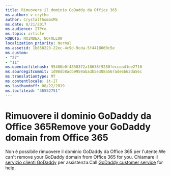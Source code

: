 ```yaml
---
title: Rimuovere il dominio GoDaddy da Office 365
ms.author: v-crytho
author: CrystalThomasMS
ms.date: 8/21/2017
ms.audience: ITPro
ms.topic: article
ROBOTS: NOINDEX, NOFOLLOW
localization_priority: Normal
ms.assetid: 1b858223-22ec-4c9d-9cda-5f4418060c5e
ms.custom:
- "27"
- "11"
ms.openlocfilehash: 95406b0f4858372a18638f9280feccea41ee2710
ms.sourcegitcommit: 1d98db8acb9959aba3b5e308a567ade6b62da56c
ms.translationtype: MT
ms.contentlocale: it-IT
ms.lasthandoff: 08/22/2019
ms.locfileid: "36552751"
---
```

# <a name="remove-your-godaddy-domain-from-office-365"></a><span data-ttu-id="d837a-102">Rimuovere il dominio GoDaddy da Office 365</span><span class="sxs-lookup"><span data-stu-id="d837a-102">Remove your GoDaddy domain from Office 365</span></span>

<span data-ttu-id="d837a-103">Non è possibile rimuovere il dominio GoDaddy da Office 365 per l'utente.</span><span class="sxs-lookup"><span data-stu-id="d837a-103">We can't remove your GoDaddy domain from Office 365 for you.</span></span> <span data-ttu-id="d837a-104">Chiamare il [servizio clienti GoDaddy](https://www.godaddy.com/contact-us.aspx.aspx) per assistenza.</span><span class="sxs-lookup"><span data-stu-id="d837a-104">Call [GoDaddy customer service](https://www.godaddy.com/contact-us.aspx.aspx) for help.</span></span>
  
